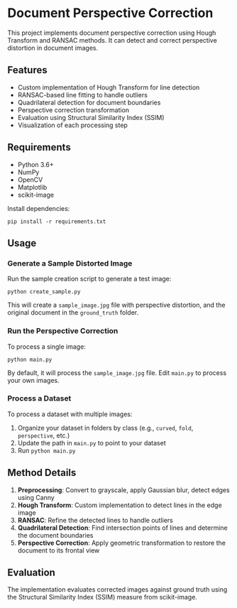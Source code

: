 # Document Perspective Correction

This project implements document perspective correction using Hough Transform and RANSAC methods. It can detect and correct perspective distortion in document images.

## Features

- Custom implementation of Hough Transform for line detection
- RANSAC-based line fitting to handle outliers
- Quadrilateral detection for document boundaries
- Perspective correction transformation
- Evaluation using Structural Similarity Index (SSIM)
- Visualization of each processing step


## Requirements

- Python 3.6+
- NumPy
- OpenCV
- Matplotlib
- scikit-image

Install dependencies:

```
pip install -r requirements.txt
```


## Usage

### Generate a Sample Distorted Image

Run the sample creation script to generate a test image:

```
python create_sample.py
```

This will create a `sample_image.jpg` file with perspective distortion, and the original document in the `ground_truth` folder.

### Run the Perspective Correction

To process a single image:

```
python main.py
```

By default, it will process the `sample_image.jpg` file. Edit `main.py` to process your own images.

### Process a Dataset

To process a dataset with multiple images:

1. Organize your dataset in folders by class (e.g., `curved`, `fold`, `perspective`, etc.)
2. Update the path in `main.py` to point to your dataset
3. Run `python main.py`

## Method Details

1. **Preprocessing**: Convert to grayscale, apply Gaussian blur, detect edges using Canny
2. **Hough Transform**: Custom implementation to detect lines in the edge image
3. **RANSAC**: Refine the detected lines to handle outliers
4. **Quadrilateral Detection**: Find intersection points of lines and determine the document boundaries
5. **Perspective Correction**: Apply geometric transformation to restore the document to its frontal view

## Evaluation

The implementation evaluates corrected images against ground truth using the Structural Similarity Index (SSIM) measure from scikit-image. 
